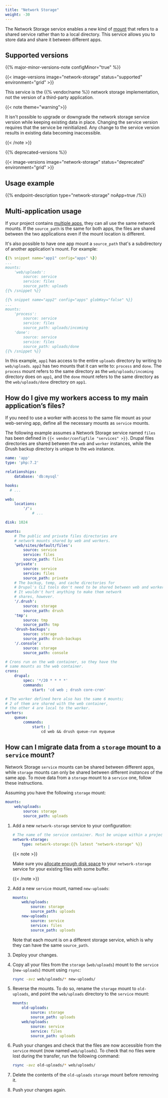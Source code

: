 ```yaml
---
title: "Network Storage"
weight: -30
---
```


The Network Storage service enables a new kind of [mount](../create-apps/app-reference.md#mounts)
that refers to a shared service rather than to a local directory.
This service allows you to store data and share it between different apps.

## Supported versions

{{% major-minor-versions-note configMinor="true" %}}

{{< image-versions image="network-storage" status="supported" environment="grid" >}}

This service is the {{% vendor/name %}} network storage implementation, not the version of a third-party application.

{{< note theme="warning">}}

It isn't possible to upgrade or downgrade the network storage service version while keeping existing data in place.
Changing the service version requires that the service be reinitialized.
Any change to the service version results in existing data becoming inaccessible.

{{< /note >}}

{{% deprecated-versions %}}

{{< image-versions image="network-storage" status="deprecated" environment="grid" >}}

## Usage example

{{% endpoint-description type="network-storage" noApp=true /%}}

## Multi-application usage

If your project contains [multiple apps](../create-apps/multi-app/_index.md), they can all use the same network mounts.
If the `source_path` is the same for both apps,
the files are shared between the two applications even if the mount location is different.

It's also possible to have one app mount a `source_path` that's a subdirectory of another application's mount.
For example:

```yaml {configFile="apps"}
{{% snippet name="app1" config="apps" %}}
...
mounts:
    'web/uploads':
        source: service
        service: files
        source_path: uploads
{{% /snippet %}}

{{% snippet name="app2" config="apps" globKey="false" %}}
...
mounts:
    'process':
        source: service
        service: files
        source_path: uploads/incoming
    'done':
        source: service
        service: files
        source_path: uploads/done
{{% /snippet %}}
```

In this example, `app1` has access to the entire `uploads` directory by writing to `web/uploads`.
`app2` has two mounts that it can write to: `process` and `done`.
The `process` mount refers to the same directory as the `web/uploads/incoming` directory does on `app1`,
and the `done` mount refers to the same directory as the `web/uploads/done` directory on `app1`.

## How do I give my workers access to my main application’s files?

If you need to use a worker with access to the same file mount as your web-serving app,
define all the necessary mounts as `service` mounts.

The following example assumes a Network Storage service named `files` has been defined in `{{< vendor/configfile "services" >}}`.
Drupal files directories are shared between the `web` and `worker` instances,
while the Drush backup directory is unique to the `web` instance.

```yaml {configFile="app"}
name: 'app'
type: 'php:7.2'

relationships:
    database: 'db:mysql'

hooks:
  # ...

web:
    locations:
        '/':
            # ...

disk: 1024

mounts:
    # The public and private files directories are
    # network mounts shared by web and workers.
    'web/sites/default/files':
        source: service
        service: files
        source_path: files
    'private':
        source: service
        service: files
        source_path: private
    # The backup, temp, and cache directories for
    # Drupal's CLI tools don't need to be shared between web and workers.
    # It wouldn't hurt anything to make them network
    # shares, however.
    '/.drush':
        source: storage
        source_path: drush
    'tmp':
        source: tmp
        source_path: tmp
    'drush-backups':
        source: storage
        source_path: drush-backups
    '/.console':
        source: storage
        source_path: console

# Crons run on the web container, so they have the
# same mounts as the web container.
crons:
    drupal:
        spec: '*/20 * * * *'
        commands:
            start: 'cd web ; drush core-cron'

# The worker defined here also has the same 6 mounts;
# 2 of them are shared with the web container,
# the other 4 are local to the worker.
workers:
    queue:
        commands:
            start: |
                cd web && drush queue-run myqueue
```

## How can I migrate data from a `storage` mount to a `service` mount?

Network Storage `service` mounts can be shared between different apps,
while `storage` mounts can only be shared between different _instances_ of the same app.
To move data from a `storage` mount to a `service` one, follow these instructions.

Assuming you have the following `storage` mount:

```yaml {configFile="app"}
mounts:
    web/uploads:
        source: storage
        source_path: uploads
```

1. Add a new `network-storage` service to your configuration:

   ```yaml {configFile="services"}
   # The name of the service container. Must be unique within a project.
   network-storage:
       type: network-storage:{{% latest "network-storage" %}}
   ```

   {{< note >}}

   Make sure you [allocate enough disk space](/manage-resources/adjust-resources.md#vertical-scaling) to your `network-storage` service
   for your existing files with some buffer.

   {{< /note >}}

2. Add a new `service` mount, named `new-uploads`:

   ```yaml {configFile="app"}
   mounts:
       web/uploads:
           source: storage
           source_path: uploads
       new-uploads:
           source: service
           service: files
           source_path: uploads
   ```

   Note that each mount is on a different storage service, which is why they can have the same `source_path`.

3. Deploy your changes.

4. Copy all your files from the `storage` (`web/uploads`) mount to the `service` (`new-uploads`) mount using `rsync`:

   ```bash
   rsync -avz web/uploads/* new-uploads/
   ```

5. Reverse the mounts.
   To do so, rename the `storage` mount to `old-uploads`, and point the `web/uploads` directory to the `service` mount:

   ```yaml {configFile="app"}
   mounts:
       old-uploads:
           source: storage
           source_path: uploads
       web/uploads:
           source: service
           service: files
           source_path: uploads
   ```

6. Push your changes and check that the files are now accessible from the `service` mount (now named `web/uploads`).
   To check that no files were lost during the transfer, run the following command:

   ```bash
   rsync -avz old-uploads/* web/uploads/
   ```

7. Delete the contents of the `old-uploads` `storage` mount before removing it.

8. Push your changes again.